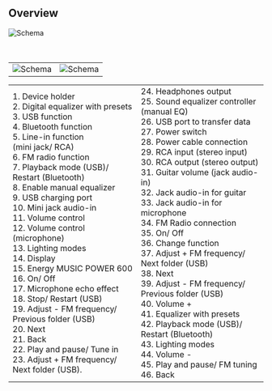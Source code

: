 ## Overview


![Schema](http://static.energysistem.com/images/manuals/42360/59c36d97f1ac2.jpg)<br> <br> <br>

|  |  |
|:-------|:-------|
|![Schema](http://static.energysistem.com/images/manuals/42360/59c36e1f28f30.jpg)|![Schema](http://static.energysistem.com/images/manuals/42360/59c375cb14b60.jpg)|

|  |  |
|:-------|:-------|
|1. Device holder <br>2. Digital equalizer with presets <br>3. USB function <br>4. Bluetooth function <br>5. Line-in function <br> (mini jack/ RCA) <br>6. FM radio function <br>7. Playback mode (USB)/ Restart (Bluetooth)  <br>8. Enable manual equalizer <br>9. USB charging port <br>10. Mini jack audio-in <br>11. Volume control <br>12. Volume control (microphone) <br>13. Lighting modes <br>14. Display <br>15. Energy MUSIC POWER 600 <br>16. On/ Off  <br>17. Microphone echo effect <br>18. Stop/ Restart (USB) <br>19. Adjust - FM frequency/ Previous folder (USB) <br>20. Next <br>21. Back <br>22. Play and pause/ Tune in <br>23. Adjust + FM frequency/ Next folder (USB).|24. Headphones output <br>25. Sound equalizer controller (manual EQ) <br>26. USB port to transfer data <br>27. Power switch <br>28. Power cable connection <br>29. RCA input (stereo input) <br>30. RCA output (stereo output) <br>31. Guitar volume (jack audio-in) <br>32. Jack audio-in for guitar <br>33. Jack audio-in for microphone  <br>34. FM Radio connection <br>35. On/ Off  <br>36. Change function <br>37. Adjust + FM frequency/ Next folder (USB) <br>38. Next <br>39. Adjust - FM frequency/ Previous folder (USB) <br>40. Volume + <br>41. Equalizer with presets <br>42. Playback mode (USB)/ Restart (Bluetooth)  <br>43. Lighting modes <br>44. Volume - <br>45. Play and pause/ FM tuning <br>46. Back|

